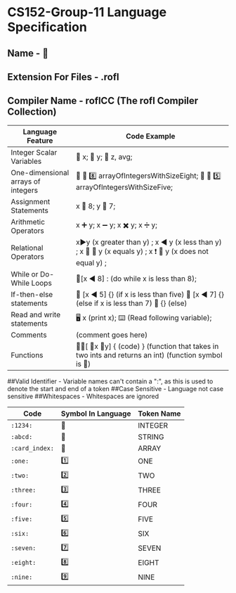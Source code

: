 # CS152-Group-11 Language Specification
## Name - :rofl:
## Extension For Files - .rofl
## Compiler Name - roflCC (The rofl Compiler Collection)
| Language Feature | Code Example |
| ---------------- | ------------ |
| Integer Scalar Variables | :1234: x; :1234: y; :1234: z, avg;
| One-dimensional arrays of integers | 📇 🔢 8️⃣ arrayOfIntegersWithSizeEight; 📇 🔢 5️⃣ arrayOfIntegersWithSizeFive; |
| Assignment Statements | x :heavy_equals_sign: 8; y :heavy_equals_sign: 7; |
| Arithmetic Operators | x ➕ y; x ➖ y; x ✖️ y; x ➗ y;|
| Relational Operators | x▶️y (x greater than y) ; x ◀️ y (x less than y) ; x :heavy_equals_sign: :heavy_equals_sign: y (x equals y) ; x ❗ :heavy_equals_sign: y (x does not equal y) ; | 
| While or Do-While Loops | 🔁[x ◀️ 8] : (do while x is less than 8); | 
| If-then-else statements | 🚦 [x ◀️ 5] {} (if x is less than five) 🚥 [x ◀️ 7] {} (else if x is less than 7) 🚦 {} (else) |
| Read and write statements | 🖥️ x (print x); ⌨️ (Read following variable); |
| Comments | (comment goes here) |
| Functions | 🔢🔣[ 🔢x 🔢y] { (code) }  (function that takes in two ints and returns an int) (function symbol is 🔣) |

##Valid Identifier - Variable names can't contain a ":", as this is used to denote the start and end of a token
##Case Sensitive - Language not case sensitive
##Whitespaces - Whitespaces are ignored

| Code | Symbol In Language | Token Name |
| ---- | ------------------ | ---------- |
| `:1234:` | 🔢 | INTEGER |
| `:abcd:` | 🔡 | STRING |
| `:card_index:` | 📇 | ARRAY |
| `:one:` | :one: | ONE |
| `:two:` | 2️⃣ | TWO |
| `:three:` | 3️⃣ | THREE |
| `:four:` | 4️⃣ | FOUR |
| `:five:` | 5️⃣ | FIVE |
| `:six:` | 6️⃣ | SIX |
| `:seven:` | 7️⃣ | SEVEN |
| `:eight:` | 8️⃣ | EIGHT |
| `:nine:` | 9️⃣ | NINE |

